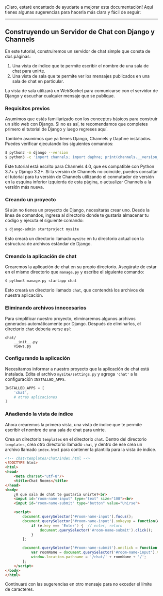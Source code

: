 ¡Claro, estaré encantado de ayudarte a mejorar esta documentación! Aquí tienes algunas sugerencias para hacerla más clara y fácil de seguir:

---

## Construyendo un Servidor de Chat con Django y Channels

En este tutorial, construiremos un servidor de chat simple que consta de dos páginas:

1. Una vista de índice que te permite escribir el nombre de una sala de chat para unirte.
2. Una vista de sala que te permite ver los mensajes publicados en una sala de chat en particular.

La vista de sala utilizará un WebSocket para comunicarse con el servidor de Django y escuchar cualquier mensaje que se publique.

### Requisitos previos

Asumimos que estás familiarizado con los conceptos básicos para construir un sitio web con Django. Si no es así, te recomendamos que completes primero el tutorial de Django y luego regreses aquí.

También asumimos que ya tienes Django, Channels y Daphne instalados. Puedes verificar ejecutando los siguientes comandos:

```bash
$ python3 -m django --version
$ python3 -c 'import channels; import daphne; print(channels.__version__, daphne.__version__)'
```

Este tutorial está escrito para Channels 4.0, que es compatible con Python 3.7+ y Django 3.2+. Si la versión de Channels no coincide, puedes consultar el tutorial para tu versión de Channels utilizando el conmutador de versión en la esquina inferior izquierda de esta página, o actualizar Channels a la versión más nueva.

### Creando un proyecto

Si aún no tienes un proyecto de Django, necesitarás crear uno. Desde la línea de comandos, ingresa al directorio donde te gustaría almacenar tu código y ejecuta el siguiente comando:

```bash
$ django-admin startproject mysite
```

Esto creará un directorio llamado `mysite` en tu directorio actual con la estructura de archivos estándar de Django.

### Creando la aplicación de chat

Crearemos la aplicación de chat en su propio directorio. Asegúrate de estar en el mismo directorio que `manage.py` y escribe el siguiente comando:

```bash
$ python3 manage.py startapp chat
```

Esto creará un directorio llamado `chat`, que contendrá los archivos de nuestra aplicación.

### Eliminando archivos innecesarios

Para simplificar nuestro proyecto, eliminaremos algunos archivos generados automáticamente por Django. Después de eliminarlos, el directorio `chat` debería verse así:

```
chat/
    __init__.py
    views.py
```

### Configurando la aplicación

Necesitamos informar a nuestro proyecto que la aplicación de chat está instalada. Edita el archivo `mysite/settings.py` y agrega `'chat'` a la configuración `INSTALLED_APPS`.

```python
INSTALLED_APPS = [
    'chat',
    # otras aplicaciones
]
```

### Añadiendo la vista de índice

Ahora crearemos la primera vista, una vista de índice que te permite escribir el nombre de una sala de chat para unirte.

Crea un directorio `templates` en el directorio `chat`. Dentro del directorio `templates`, crea otro directorio llamado `chat`, y dentro de ese crea un archivo llamado `index.html` para contener la plantilla para la vista de índice.

```html
<!-- chat/templates/chat/index.html -->
<!DOCTYPE html>
<html>
<head>
    <meta charset="utf-8"/>
    <title>Chat Rooms</title>
</head>
<body>
    ¿A qué sala de chat te gustaría unirte?<br>
    <input id="room-name-input" type="text" size="100"><br>
    <input id="room-name-submit" type="button" value="Unirse">

    <script>
        document.querySelector('#room-name-input').focus();
        document.querySelector('#room-name-input').onkeyup = function(e) {
            if (e.key === 'Enter') {  // enter, return
                document.querySelector('#room-name-submit').click();
            }
        };

        document.querySelector('#room-name-submit').onclick = function(e) {
            var roomName = document.querySelector('#room-name-input').value;
            window.location.pathname = '/chat/' + roomName + '/';
        };
    </script>
</body>
</html>
```

Continuaré con las sugerencias en otro mensaje para no exceder el límite de caracteres.
